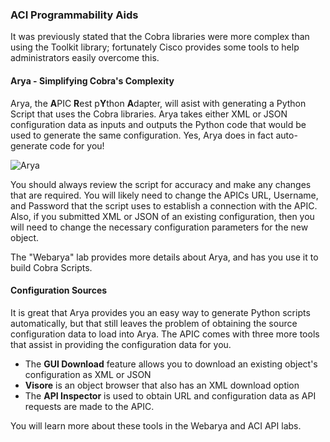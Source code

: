 ### ACI Programmability Aids
It was previously stated that the Cobra libraries were more complex than using the Toolkit library; fortunately Cisco provides some tools to help administrators easily overcome this. 

#### Arya - Simplifying Cobra's Complexity
Arya, the **A**PIC **R**est p**Y**thon **A**dapter, will asist with generating a Python Script that uses the Cobra libraries. Arya takes either XML or JSON configuration data as inputs and outputs the Python code that would be used to generate the same configuration.  Yes, Arya does in fact auto-generate code for you!

![Arya](/posts/files/intro-to-aci_programmability-optons/assets/images/arya.png)

You should always review the script for accuracy and make any changes that are required. You will likely need to change the APICs URL, Username, and Password that the script uses to establish a connection with the APIC. Also, if you submitted XML or JSON of an existing configuration, then you will need to change the necessary configuration parameters for the new object.

The "Webarya" lab provides more details about Arya, and has you use it to build Cobra Scripts.

#### Configuration Sources
It is great that Arya provides you an easy way to generate Python scripts automatically, but that still leaves the problem of obtaining the source configuration data to load into Arya. The APIC comes with three more tools that assist in providing the configuration data for you.

* The **GUI Download** feature allows you to download an existing object's configuration as XML or JSON
* **Visore** is an object browser that also has an XML download option
* The **API Inspector** is used to obtain URL and configuration data as API requests are made to the APIC.

You will learn more about these tools in the Webarya and ACI API labs.
